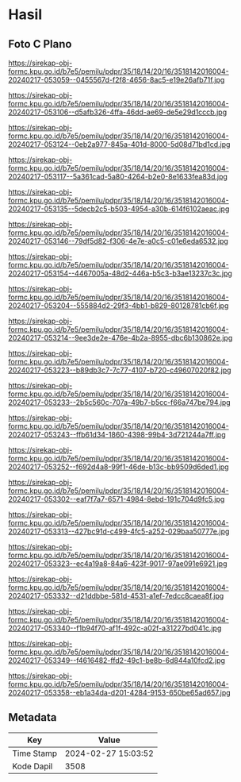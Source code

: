 # Hasil

## Foto C Plano

https://sirekap-obj-formc.kpu.go.id/b7e5/pemilu/pdpr/35/18/14/20/16/3518142016004-20240217-053059--0455567d-f2f8-4656-8ac5-e19e26afb71f.jpg

https://sirekap-obj-formc.kpu.go.id/b7e5/pemilu/pdpr/35/18/14/20/16/3518142016004-20240217-053106--d5afb326-4ffa-46dd-ae69-de5e29d1cccb.jpg

https://sirekap-obj-formc.kpu.go.id/b7e5/pemilu/pdpr/35/18/14/20/16/3518142016004-20240217-053124--0eb2a977-845a-401d-8000-5d08d71bd1cd.jpg

https://sirekap-obj-formc.kpu.go.id/b7e5/pemilu/pdpr/35/18/14/20/16/3518142016004-20240217-053117--5a361cad-5a80-4264-b2e0-8e1633fea83d.jpg

https://sirekap-obj-formc.kpu.go.id/b7e5/pemilu/pdpr/35/18/14/20/16/3518142016004-20240217-053135--5decb2c5-b503-4954-a30b-614f6102aeac.jpg

https://sirekap-obj-formc.kpu.go.id/b7e5/pemilu/pdpr/35/18/14/20/16/3518142016004-20240217-053146--79df5d82-f306-4e7e-a0c5-c01e6eda6532.jpg

https://sirekap-obj-formc.kpu.go.id/b7e5/pemilu/pdpr/35/18/14/20/16/3518142016004-20240217-053154--4467005a-48d2-446a-b5c3-b3ae13237c3c.jpg

https://sirekap-obj-formc.kpu.go.id/b7e5/pemilu/pdpr/35/18/14/20/16/3518142016004-20240217-053204--555884d2-29f3-4bb1-b829-80128781cb6f.jpg

https://sirekap-obj-formc.kpu.go.id/b7e5/pemilu/pdpr/35/18/14/20/16/3518142016004-20240217-053214--9ee3de2e-476e-4b2a-8955-dbc6b130862e.jpg

https://sirekap-obj-formc.kpu.go.id/b7e5/pemilu/pdpr/35/18/14/20/16/3518142016004-20240217-053223--b89db3c7-7c77-4107-b720-c49607020f82.jpg

https://sirekap-obj-formc.kpu.go.id/b7e5/pemilu/pdpr/35/18/14/20/16/3518142016004-20240217-053233--2b5c560c-707a-49b7-b5cc-f66a747be794.jpg

https://sirekap-obj-formc.kpu.go.id/b7e5/pemilu/pdpr/35/18/14/20/16/3518142016004-20240217-053243--ffb61d34-1860-4398-99b4-3d721244a7ff.jpg

https://sirekap-obj-formc.kpu.go.id/b7e5/pemilu/pdpr/35/18/14/20/16/3518142016004-20240217-053252--f692d4a8-99f1-46de-b13c-bb9509d6ded1.jpg

https://sirekap-obj-formc.kpu.go.id/b7e5/pemilu/pdpr/35/18/14/20/16/3518142016004-20240217-053302--eaf7f7a7-6571-4984-8ebd-191c704d9fc5.jpg

https://sirekap-obj-formc.kpu.go.id/b7e5/pemilu/pdpr/35/18/14/20/16/3518142016004-20240217-053313--427bc91d-c499-4fc5-a252-029baa50777e.jpg

https://sirekap-obj-formc.kpu.go.id/b7e5/pemilu/pdpr/35/18/14/20/16/3518142016004-20240217-053323--ec4a19a8-84a6-423f-9017-97ae091e6921.jpg

https://sirekap-obj-formc.kpu.go.id/b7e5/pemilu/pdpr/35/18/14/20/16/3518142016004-20240217-053332--d21ddbbe-581d-4531-a1ef-7edcc8caea8f.jpg

https://sirekap-obj-formc.kpu.go.id/b7e5/pemilu/pdpr/35/18/14/20/16/3518142016004-20240217-053340--f1b94f70-af1f-492c-a02f-a31227bd041c.jpg

https://sirekap-obj-formc.kpu.go.id/b7e5/pemilu/pdpr/35/18/14/20/16/3518142016004-20240217-053349--f4616482-ffd2-49c1-be8b-6d844a10fcd2.jpg

https://sirekap-obj-formc.kpu.go.id/b7e5/pemilu/pdpr/35/18/14/20/16/3518142016004-20240217-053358--eb1a34da-d201-4284-9153-650be65ad657.jpg


## Metadata

| Key        | Value               |
| ---------- | ------------------- |
| Time Stamp | 2024-02-27 15:03:52 |
| Kode Dapil | 3508                |



